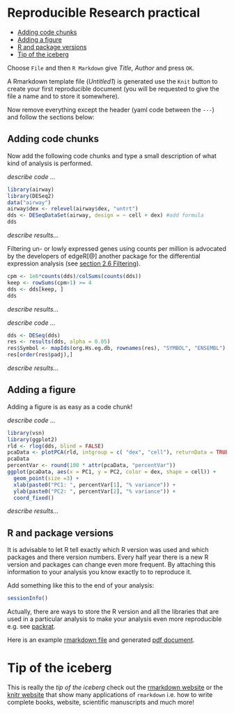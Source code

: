 Reproducible Research practical
================

-   [Adding code chunks](#adding-code-chunks)
-   [Adding a figure](#adding-a-figure)
-   [R and package versions](#r-and-package-versions)
-   [Tip of the iceberg](#tip-of-the-iceberg)

Choose `File` and then `R Markdown` give *Title*, *Author* and press `OK`.

A Rmarkdown template file (*Untitled1*) is generated use the `Knit` button to create your first reproducible document (you will be requested to give the file a name and to store it somewhere).

Now remove everything except the header (yaml code between the `---`) and follow the sections below:

Adding code chunks
------------------

Now add the following code chunks and type a small description of what kind of analysis is performed.

*describe code ...*

``` r
library(airway)
library(DESeq2)
data("airway")
airway$dex <- relevel(airway$dex, "untrt")
dds <- DESeqDataSet(airway, design = ~ cell + dex) #add formula
dds
```

*describe results...*

Filtering un- or lowly expressed genes using counts per million is advocated by the developers of edgeR\[@\] another package for the differential expression analysis (see [section 2.6 Filtering](https://bioconductor.org/packages/release/bioc/vignettes/edgeR/inst/doc/edgeRUsersGuide.pdf)).

``` r
cpm <- 1e6*counts(dds)/colSums(counts(dds))
keep <- rowSums(cpm>1) >= 4                
dds <- dds[keep, ]
dds
```

*describe results...*

*describe code ...*

``` r
dds <- DESeq(dds)
res <- results(dds, alpha = 0.05)
res$Symbol <- mapIds(org.Hs.eg.db, rownames(res), "SYMBOL", "ENSEMBL")
res[order(res$padj),]
```

*describe results...*

Adding a figure
---------------

Adding a figure is as easy as a code chunk!

*describe code ...*

``` r
library(vsn)
library(ggplot2)
rld <- rlog(dds, blind = FALSE)
pcaData <- plotPCA(rld, intgroup = c( "dex", "cell"), returnData = TRUE)
pcaData
percentVar <- round(100 * attr(pcaData, "percentVar"))
ggplot(pcaData, aes(x = PC1, y = PC2, color = dex, shape = cell)) +
  geom_point(size =3) +
  xlab(paste0("PC1: ", percentVar[1], "% variance")) +
  ylab(paste0("PC2: ", percentVar[2], "% variance")) +
  coord_fixed()
```

*describe results...*

R and package versions
----------------------

It is advisable to let R tell exactly which R version was used and which packages and there version numbers. Every half year there is a new R version and packages can change even more frequent. By attaching this information to your analysis you know exactly to to reproduce it.

Add something like this to the end of your analysis:

``` r
sessionInfo()
```

Actually, there are ways to store the R version and all the libraries that are used in a particular analysis to make your analysis even more reproducible e.g. see [packrat](https://github.com/rstudio/packrat/).

Here is an example [rmarkdown file](ReproducibleResearch_practical/RNAseq_vanIterson.Rmd) and generated [pdf document](ReproducibleResearch_practical/RNAseq_vanIterson.pdf).

Tip of the iceberg
==================

This is really the *tip of the iceberg* check out the [rmarkdown website](http://rmarkdown.rstudio.com/) or the [knitr website](https://yihui.name/knitr/) that show many applications of `rmarkdown` i.e. how to write complete books, website, scientific manuscripts and much more!
